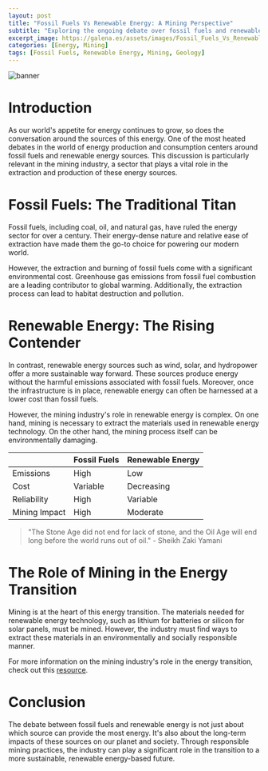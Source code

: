 ```yaml
---
layout: post
title: "Fossil Fuels Vs Renewable Energy: A Mining Perspective"
subtitle: "Exploring the ongoing debate over fossil fuels and renewable energy sources within the context of mining."
excerpt_image: https://galena.es/assets/images/Fossil_Fuels_Vs_Renewable.png
categories: [Energy, Mining]
tags: [Fossil Fuels, Renewable Energy, Mining, Geology]
---
```


![banner](https://galena.es/assets/images/Fossil_Fuels_Vs_Renewable.png "Image contrasting fossil fuels and renewable energy sources from a mining perspective, highlighting the debate over their environmental impact, resource extraction, and the role of geology in shaping energy trends.")

# Introduction

As our world's appetite for energy continues to grow, so does the conversation around the sources of this energy. One of the most heated debates in the world of energy production and consumption centers around fossil fuels and renewable energy sources. This discussion is particularly relevant in the mining industry, a sector that plays a vital role in the extraction and production of these energy sources.

# Fossil Fuels: The Traditional Titan

Fossil fuels, including coal, oil, and natural gas, have ruled the energy sector for over a century. Their energy-dense nature and relative ease of extraction have made them the go-to choice for powering our modern world. 

However, the extraction and burning of fossil fuels come with a significant environmental cost. Greenhouse gas emissions from fossil fuel combustion are a leading contributor to global warming. Additionally, the extraction process can lead to habitat destruction and pollution.

# Renewable Energy: The Rising Contender

In contrast, renewable energy sources such as wind, solar, and hydropower offer a more sustainable way forward. These sources produce energy without the harmful emissions associated with fossil fuels. Moreover, once the infrastructure is in place, renewable energy can often be harnessed at a lower cost than fossil fuels.

However, the mining industry's role in renewable energy is complex. On one hand, mining is necessary to extract the materials used in renewable energy technology. On the other hand, the mining process itself can be environmentally damaging.

|            | Fossil Fuels | Renewable Energy |
|------------|--------------|------------------|
| Emissions  | High         | Low              |
| Cost       | Variable     | Decreasing       |
| Reliability| High         | Variable         |
| Mining Impact | High     | Moderate         |

> "The Stone Age did not end for lack of stone, and the Oil Age will end long before the world runs out of oil." - Sheikh Zaki Yamani

# The Role of Mining in the Energy Transition

Mining is at the heart of this energy transition. The materials needed for renewable energy technology, such as lithium for batteries or silicon for solar panels, must be mined. However, the industry must find ways to extract these materials in an environmentally and socially responsible manner.

For more information on the mining industry's role in the energy transition, check out this [resource](https://www.worldbank.org/en/topic/extractiveindustries/brief/climate-smart-mining-minerals-for-climate-action).

# Conclusion

The debate between fossil fuels and renewable energy is not just about which source can provide the most energy. It's also about the long-term impacts of these sources on our planet and society. Through responsible mining practices, the industry can play a significant role in the transition to a more sustainable, renewable energy-based future.